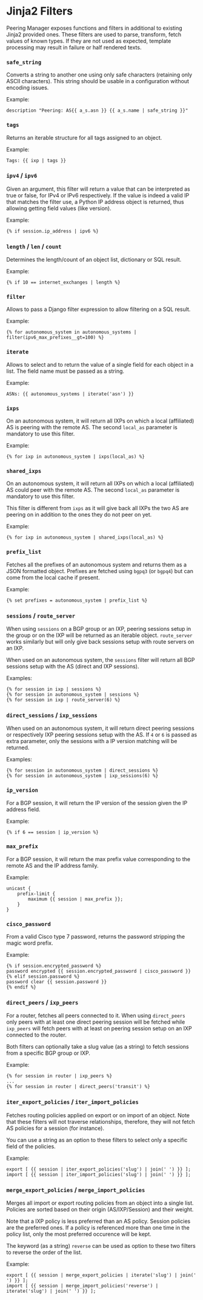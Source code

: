 # Jinja2 Filters

Peering Manager exposes functions and filters in additional to existing Jinja2
provided ones. These filters are used to parse, transform, fetch values of
known types. If they are not used as expected, template processing may result
in failure or half rendered texts.

### `safe_string`

Converts a string to another one using only safe characters (retaining only
ASCII characters). This string should be usable in a configuration without
encoding issues.

Example:
```
description "Peering: AS{{ a_s.asn }} {{ a_s.name | safe_string }}"
```

### `tags`

Returns an iterable structure for all tags assigned to an object.

Example:
```
Tags: {{ ixp | tags }}
```

### `ipv4` / `ipv6`

Given an argument, this filter will return a value that can be interpreted as
true or false, for IPv4 or IPv6 respectively. If the value is indeed a valid
IP that matches the filter use, a Python IP address object is returned, thus
allowing getting field values (like version).

Example:
```
{% if session.ip_address | ipv6 %}
```

### `length` / `len` / `count`

Determines the length/count of an object list, dictionary or SQL result.

Example:
```
{% if 10 == internet_exchanges | length %}
```

### `filter`

Allows to pass a Django filter expression to allow filtering on a SQL result.

Example:
```
{% for autonomous_system in autonomous_systems | filter(ipv6_max_prefixes__gt=100) %}
```

### `iterate`

Allows to select and to return the value of a single field for each object in
a list. The field name must be passed as a string.

Example:
```
ASNs: {{ autonomous_systems | iterate('asn') }}
```

### `ixps`

On an autonomous system, it will return all IXPs on which a local (affiliated)
AS is peering with the remote AS. The second `local_as` parameter is mandatory
to use this filter.

Example:
```
{% for ixp in autonomous_system | ixps(local_as) %}
```

### `shared_ixps`

On an autonomous system, it will return all IXPs on which a local (affiliated)
AS could peer with the remote AS. The second `local_as` parameter is mandatory
to use this filter.

This filter is different from `ixps` as it will give back all IXPs the two AS
are peering on in addition to the ones they do not peer on yet.

Example:
```
{% for ixp in autonomous_system | shared_ixps(local_as) %}
```

### `prefix_list`

Fetches all the prefixes of an autonomous system and returns them as a JSON
formatted object. Prefixes are fetched using `bgpq3` (or `bgpq4`) but can
come from the local cache if present.

Example:
```
{% set prefixes = autonomous_system | prefix_list %}
```

### `sessions` / `route_server`

When using `sessions` on a BGP group or an IXP, peering sessions setup in the
group or on the IXP will be returned as an iterable object. `route_server`
works similarly but will only give back sessions setup with route servers on
an IXP.

When used on an autonomous system, the `sessions` filter will return all BGP
sessions setup with the AS (direct and IXP sessions).

Examples:
```
{% for session in ixp | sessions %}
{% for session in autonomous_system | sessions %}
{% for session in ixp | route_server(6) %}
```

### `direct_sessions` / `ixp_sessions`

When used on an autonomous system, it will return direct peering sessions or
respectively IXP peering sessions setup with the AS. If `4` or `6` is passed
as extra parameter, only the sessions with a IP version matching will be
returned.

Examples:
```
{% for session in autonomous_system | direct_sessions %}
{% for session in autonomous_system | ixp_sessions(6) %}
```

### `ip_version`

For a BGP session, it will return the IP version of the session given the IP
address field.

Example:
```
{% if 6 == session | ip_version %}
```

### `max_prefix`

For a BGP session, it will return the max prefix value corresponding to the
remote AS and the IP address family.

Example:
```
unicast {
    prefix-limit {
        maximum {{ session | max_prefix }};
    }
}
```

### `cisco_password`

From a valid Cisco type 7 password, returns the password stripping the magic
word prefix.

Example:
```
{% if session.encrypted_password %}
password encrypted {{ session.encrypted_password | cisco_password }}
{% elif session.password %}
password clear {{ session.password }}
{% endif %}
```

### `direct_peers` / `ixp_peers`

For a router, fetches all peers connected to it. When using `direct_peers`
only peers with at least one direct peering session will be fetched while
`ixp_peers` will fetch peers with at least on peering session setup on an IXP
connected to the router.

Both filters can optionally take a slug value (as a string) to fetch sessions
from a specific BGP group or IXP.

Example:
```
{% for session in router | ixp_peers %}
...
{% for session in router | direct_peers('transit') %}
```

### `iter_export_policies` / `iter_import_policies`

Fetches routing policies applied on export or on import of an object. Note
that these filters will not traverse relationships, therefore, they will not
fetch AS policies for a session (for instance).

You can use a string as an option to these filters to select only a specific
field of the policies.

Example:
```
export [ {{ session | iter_export_policies('slug') | join(' ') }} ];
import [ {{ session | iter_import_policies('slug') | join(' ') }} ];
```

### `merge_export_policies` / `merge_import_policies`

Merges all import or export routing policies from an object into a single
list. Policies are sorted based on their origin (AS/IXP/Session) and their
weight.

Note that a IXP policy is less preferred than an AS policy. Session policies
are the preferred ones. If a policy is referenced more than one time in the
policy list, only the most preferred occurence will be kept.

The keyword (as a string) `reverse` can be used as option to these two filters
to reverse the order of the list.

Example:
```
export [ {{ session | merge_export_policies | iterate('slug') | join(' ') }} ];
import [ {{ session | merge_import_policies('reverse') | iterate('slug') | join(' ') }} ];
```
